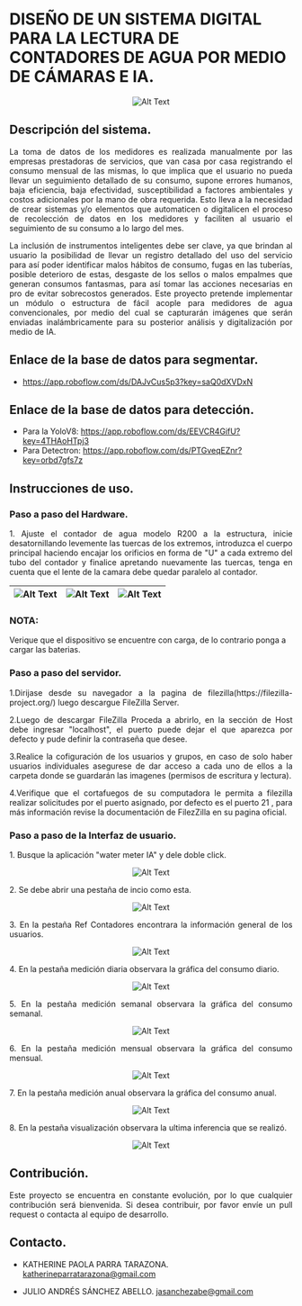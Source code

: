 # DISEÑO DE UN SISTEMA DIGITAL PARA LA LECTURA DE CONTADORES DE AGUA POR MEDIO DE CÁMARAS E IA. 

<p align="center">
  <img src="https://i.imgur.com/2JUb7EV.png" alt="Alt Text">
</p>


## Descripción del sistema.
<p align="justify">
La toma de datos de los medidores es realizada manualmente por las empresas prestadoras de servicios, que van casa por casa registrando el consumo mensual de las mismas, lo que implica que el usuario no pueda llevar un seguimiento detallado de su consumo, supone errores humanos, baja eficiencia, baja efectividad, susceptibilidad a factores ambientales y costos adicionales por la mano de obra requerida. Esto lleva a la necesidad de crear sistemas y/o elementos que automaticen o digitalicen el proceso de recolección de datos en los medidores y faciliten al usuario el seguimiento de su consumo a lo largo del mes.
</p>
<p align="justify">
La inclusión de instrumentos inteligentes debe ser clave, ya que brindan al usuario la posibilidad de llevar un registro detallado del uso del servicio para así poder identificar malos hábitos de consumo, fugas en las tuberías, posible deterioro de estas, desgaste de los sellos o malos empalmes que generan consumos fantasmas, para así tomar las acciones necesarias en pro de evitar sobrecostos generados. Este proyecto pretende implementar un módulo o estructura de fácil acople para medidores de agua convencionales, por medio del cual se capturarán imágenes que serán enviadas inalámbricamente para su posterior análisis y digitalización por medio de IA. 
</p>

## Enlace de la base de datos para segmentar.

* https://app.roboflow.com/ds/DAJvCus5p3?key=saQ0dXVDxN

## Enlace de la base de datos para detección. 

* Para la YoloV8: https://app.roboflow.com/ds/EEVCR4GifU?key=4THAoHTpj3
* Para Detectron: https://app.roboflow.com/ds/PTGveqEZnr?key=orbd7gfs7z

## Instrucciones de uso. 

### Paso a paso del Hardware.

<p align="justify">
1. Ajuste el contador de agua modelo R200 a la estructura, inicie desatornillando levemente las tuercas de los extremos, introduzca el cuerpo principal haciendo encajar los orificios en forma de "U" a cada extremo del tubo del contador y finalice apretando nuevamente las tuercas, tenga en cuenta que el lente de la camara debe quedar paralelo al contador.
</p>

| ![Alt Text](https://i.imgur.com/3TAgVZ6.jpg) | ![Alt Text](https://i.imgur.com/BaZHDOm.jpg)  | ![Alt Text](https://i.imgur.com/JFChdmN.jpg)  |
|----------------------------------------------|---------------------------------------------|---------------------------------------------|

### NOTA: 
Verique que el dispositivo se encuentre con carga, de lo contrario ponga a cargar las baterias. 

### Paso a paso del servidor.
<p align="justify">
1.Dirijase desde su navegador a la pagina de filezilla(https://filezilla-project.org/) luego descargue FileZilla Server.
</p>

<p align="justify">
2.Luego de descargar FileZilla Proceda a abrirlo, en la sección de Host debe ingresar "localhost", el puerto puede dejar el que aparezca por defecto y pude definir la contraseña que desee.
</p>

<p align="justify">
3.Realice la cofiguración de los usuarios y grupos, en caso de solo haber usuarios individuales asegurese de dar acceso a cada uno de ellos a la carpeta donde se guardarán las imagenes (permisos de escritura y lectura).
</p>

<p align="justify">
4.Verifique que el cortafuegos de su computadora le permita a filezilla realizar solicitudes por el puerto asignado, por defecto es el puerto 21 , para más información revise la documentación de FilezZilla en su pagina oficial.
</p>

### Paso a paso de la Interfaz de usuario.
<p align="justify">
1. Busque la aplicación "water meter IA" y dele doble click.
</p>

<p align="center">
  <img src="https://i.imgur.com/5sWeFKc.png" alt="Alt Text">
</p>


<p align="justify">
2. Se debe abrir una pestaña de incio como esta.
</p>
   
<p align="center">
  <img src="https://i.imgur.com/u1us7qT.png" alt="Alt Text">
</p>

<p align="justify">
3. En la pestaña Ref Contadores encontrara la información general de los usuarios.
</p>

<p align="center">
  <img src="https://i.imgur.com/CLFNdMS.png" alt="Alt Text">
</p>

<p align="justify">
4. En la pestaña medición diaria observara la gráfica del consumo diario.
</p>

<p align="center">
  <img src="https://i.imgur.com/o6EXqwF.png" alt="Alt Text">
</p>

<p align="justify">
5. En la pestaña medición semanal observara la gráfica del consumo semanal.
</p>

<p align="center">
  <img src="https://i.imgur.com/TkU3QoH.png" alt="Alt Text">
</p>

<p align="justify">
6. En la pestaña medición mensual observara la gráfica del consumo mensual.
</p>

<p align="center">
  <img src="https://i.imgur.com/7gBMfnQ.png" alt="Alt Text">
</p>

<p align="justify">
7. En la pestaña medición anual observara la gráfica del consumo anual.
</p>

<p align="center">
  <img src="https://i.imgur.com/ZTOhhG0.png" alt="Alt Text">
</p>

<p align="justify">
8. En la pestaña visualización observara la ultima inferencia que se realizó.
</p>

<p align="center">
  <img src="https://i.imgur.com/sAflurm.png" alt="Alt Text">
</p>

## Contribución.
<p align="justify">
Este proyecto se encuentra en constante evolución, por lo que cualquier contribución será bienvenida. Si desea contribuir, por favor envíe un pull request o contacta al equipo de desarrollo.
</p>

## Contacto.

* KATHERINE PAOLA PARRA TARAZONA. katherineparratarazona@gmail.com
  
* JULIO ANDRÉS SÁNCHEZ ABELLO. jasanchezabe@gmail.com 

